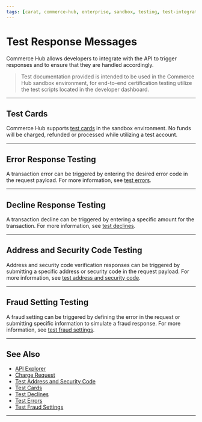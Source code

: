 ```yaml
---
tags: [carat, commerce-hub, enterprise, sandbox, testing, test-integration, test-cards, test-declines, test-errors, test-fraud]
---
```


# Test Response Messages

Commerce Hub allows developers to integrate with the API to trigger responses and to ensure that they are handled accordingly. 

<!-- theme: warning -->
> Test documentation provided is intended to be used in the Commerce Hub sandbox environment, for end-to-end certification testing utilize the test scripts located in the developer dashboard.

---

## Test Cards

Commerce Hub supports [test cards](?path=docs/Resources/Guides/Testing/Test-Cards.md) in the sandbox environment. No funds will be charged, refunded or processed while utilizing a test account.

--- 

## Error Response Testing

A transaction error can be triggered by entering the desired error code in the request payload. For more information, see [test errors](?path=docs/Resources/Guides/Testing/Test-Errors.md). 

---

## Decline Response Testing

A transaction decline can be triggered by entering a specific amount for the transaction. For more information, see [test declines](?path=docs/Resources/Guides/Testing/Test-Declines.md).

---

## Address and Security Code Testing

Address and security code verification responses can be triggered by submitting a specific address or security code in the request payload. For more information, see [test address and security code](?path=docs/Resources/Guides/Testing/Test-Address-Security.md).

---
## Fraud Setting Testing

A fraud setting can be triggered by defining the error in the request or submitting specific information to simulate a fraud response. For more information, see [test fraud settings](?path=docs/Resources/Guides/Testing/Test-Fraud.md).


---

## See Also

- [API Explorer](../api/?type=post&path=/payments/v1/charges)
- [Charge Request](path?=docs/Resources/API-Documents/Payments/Charges.md)
- [Test Address and Security Code](?path=docs/Resources/Guides/Testing/Test-Address-Security.md)
- [Test Cards](?path=docs/Resources/Guides/Testing/Test-Cards.md)
- [Test Declines](?path=docs/Resources/Guides/Testing/Test-Declines.md)
- [Test Errors](?path=docs/Resources/Guides/Testing/Test-Errors.md)
- [Test Fraud Settings](?path=docs/Resources/Guides/Testing/Test-Fraud.md)

---
